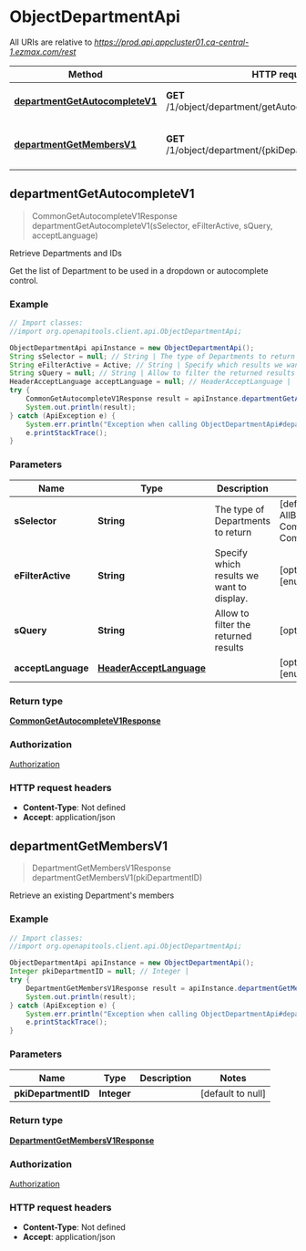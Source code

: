# ObjectDepartmentApi

All URIs are relative to *https://prod.api.appcluster01.ca-central-1.ezmax.com/rest*

Method | HTTP request | Description
------------- | ------------- | -------------
[**departmentGetAutocompleteV1**](ObjectDepartmentApi.md#departmentGetAutocompleteV1) | **GET** /1/object/department/getAutocomplete/{sSelector} | Retrieve Departments and IDs
[**departmentGetMembersV1**](ObjectDepartmentApi.md#departmentGetMembersV1) | **GET** /1/object/department/{pkiDepartmentID}/getMembers | Retrieve an existing Department&#39;s members



## departmentGetAutocompleteV1

> CommonGetAutocompleteV1Response departmentGetAutocompleteV1(sSelector, eFilterActive, sQuery, acceptLanguage)

Retrieve Departments and IDs

Get the list of Department to be used in a dropdown or autocomplete control.

### Example

```java
// Import classes:
//import org.openapitools.client.api.ObjectDepartmentApi;

ObjectDepartmentApi apiInstance = new ObjectDepartmentApi();
String sSelector = null; // String | The type of Departments to return
String eFilterActive = Active; // String | Specify which results we want to display.
String sQuery = null; // String | Allow to filter the returned results
HeaderAcceptLanguage acceptLanguage = null; // HeaderAcceptLanguage | 
try {
    CommonGetAutocompleteV1Response result = apiInstance.departmentGetAutocompleteV1(sSelector, eFilterActive, sQuery, acceptLanguage);
    System.out.println(result);
} catch (ApiException e) {
    System.err.println("Exception when calling ObjectDepartmentApi#departmentGetAutocompleteV1");
    e.printStackTrace();
}
```

### Parameters


Name | Type | Description  | Notes
------------- | ------------- | ------------- | -------------
 **sSelector** | **String**| The type of Departments to return | [default to null] [enum: All, AllButDepartmentZero, Company, CompanyButDepartmentZero]
 **eFilterActive** | **String**| Specify which results we want to display. | [optional] [default to Active] [enum: All, Active, Inactive]
 **sQuery** | **String**| Allow to filter the returned results | [optional] [default to null]
 **acceptLanguage** | [**HeaderAcceptLanguage**](.md)|  | [optional] [default to null] [enum: *, en, fr]

### Return type

[**CommonGetAutocompleteV1Response**](CommonGetAutocompleteV1Response.md)

### Authorization

[Authorization](../README.md#Authorization)

### HTTP request headers

- **Content-Type**: Not defined
- **Accept**: application/json


## departmentGetMembersV1

> DepartmentGetMembersV1Response departmentGetMembersV1(pkiDepartmentID)

Retrieve an existing Department&#39;s members



### Example

```java
// Import classes:
//import org.openapitools.client.api.ObjectDepartmentApi;

ObjectDepartmentApi apiInstance = new ObjectDepartmentApi();
Integer pkiDepartmentID = null; // Integer | 
try {
    DepartmentGetMembersV1Response result = apiInstance.departmentGetMembersV1(pkiDepartmentID);
    System.out.println(result);
} catch (ApiException e) {
    System.err.println("Exception when calling ObjectDepartmentApi#departmentGetMembersV1");
    e.printStackTrace();
}
```

### Parameters


Name | Type | Description  | Notes
------------- | ------------- | ------------- | -------------
 **pkiDepartmentID** | **Integer**|  | [default to null]

### Return type

[**DepartmentGetMembersV1Response**](DepartmentGetMembersV1Response.md)

### Authorization

[Authorization](../README.md#Authorization)

### HTTP request headers

- **Content-Type**: Not defined
- **Accept**: application/json

